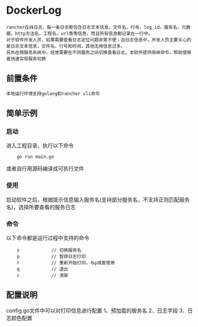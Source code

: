 # DockerLog

    rancher在线日志，每一条日志都包含日志文本信息，文件名，行号，log_id，服务名，元数据，http方法名，工程名，url等等信息，而且所有信息都记录在一行中。
    对于软件开发人员，如果需要查看日志定位问题非常不便；且日志信息中，开发人员主要关心的是日志文本信息，文件名，行号和时间，其他无用信息过多。
    另外在微服务系统中，经常需要在不同服务之间切换查看日志，本软件提供简单命令，帮助使用者快速实现服务切换



## 前置条件
    本地运行环境支持golang和rancher cli命令

## 简单示例

### 启动
进入工程目录，执行以下命令
```
    go run main.go
```

或者自行用源码编译成可执行文件

### 使用
启动软件之后，根据提示信息输入服务名(支持部分服务名，不支持正则匹配服务名)，选择所要查看的服务日志


### 命令
以下命令都是运行过程中支持的命令

```
    s            // 切换服务名
    p            // 暂停日志打印
    r            // 重新开始打印，与p成套使用
    q            // 退出
    c            // 清屏
```

## 配置说明
config.go文件中可以对打印信息进行配置
1、预加载的服务名
2、日志字段
3、日志颜色配置